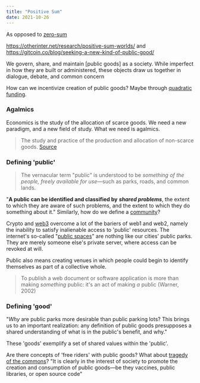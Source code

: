 ```yaml
---
title: "Positive Sum"
date: 2021-10-26
---
```


As opposed to [zero-sum](thoughts/zero-sum.md)

https://otherinter.net/research/positive-sum-worlds/ and https://gitcoin.co/blog/seeking-a-new-kind-of-public-good/

We govern, share, and maintain [public goods] as a society. While imperfect in how they are built or administered, these objects draw us together in dialogue, debate, and common concern

How can we incentivize creation of public goods? Maybe through [quadratic funding](thoughts/quadratic-funding.md).

### Agalmics
Economics is the study of the allocation of scarce goods. We need a new paradigm, and a new field of study. What we need is agalmics.

> The study and practice of the production and allocation of non-scarce goods. [Source](https://wiki.p2pfoundation.net/Agalmics)

### Defining 'public'
> The vernacular term "public" is understood to be _something of the people, freely available for use_—such as parks, roads, and common lands.

"**A public can be identified and classified by** **_shared problems_**, the extent to which they are aware of such problems, and the extent to which they do something about it." Similarly, how do we define a [community](thoughts/communities.md)?

Crypto and [web3](toc/web3.md) overcome a lot of the bariers of web1 and web2, namely the inability to satisfy inalienable access to 'public' resources. The internet's so-called "[public spaces](thoughts/digital-commons.md)" are nothing like our cities' public parks. They are merely someone else's private server, where access can be revoked at will.

Public also means creating venues in which people could begin to identify themselves as part of a collective whole.

> To publish a web document or software application is more than making _something_ public: it's an act of making _a_ public (Warner, 2002)

### Defining 'good'
"_Why_ are public parks more desirable than public parking lots? This brings us to an important realization: any definition of public goods presupposes a shared understanding of what is in the public's benefit, and why."

These 'goods' exemplify a set of shared values within the 'public'.

Are there concepts of 'free riders' with public goods? What about [tragedy of the commons](thoughts/tragedy-of-the-commons.md)? "It is clearly in the interest of society to promote the creation and consumption of public goods—be they vaccines, public libraries, or open source code"